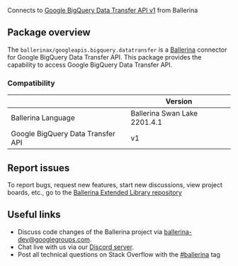 Connects to [Google BigQuery Data Transfer API v1](https://cloud.google.com/bigquery/docs/reference/rest) from Ballerina

## Package overview
The `ballerinax/googleapis.bigquery.datatransfer` is a [Ballerina](https://ballerina.io/) connector for Google BigQuery Data Transfer API.
This package provides the capability to access Google BigQuery Data Transfer API.

### Compatibility
|                                   | Version                         |
|-----------------------------------|---------------------------------|
| Ballerina Language                | Ballerina Swan Lake 2201.4.1      | 
| Google BigQuery Data Transfer API | v1                              |

## Report issues
To report bugs, request new features, start new discussions, view project boards, etc., go to the [Ballerina Extended Library repository](https://github.com/ballerina-platform/ballerina-extended-library)

## Useful links
- Discuss code changes of the Ballerina project via [ballerina-dev@googlegroups.com](mailto:ballerina-dev@googlegroups.com).
- Chat live with us via our [Discord server](https://discord.gg/ballerinalang).
- Post all technical questions on Stack Overflow with the [#ballerina](https://stackoverflow.com/questions/tagged/ballerina) tag
